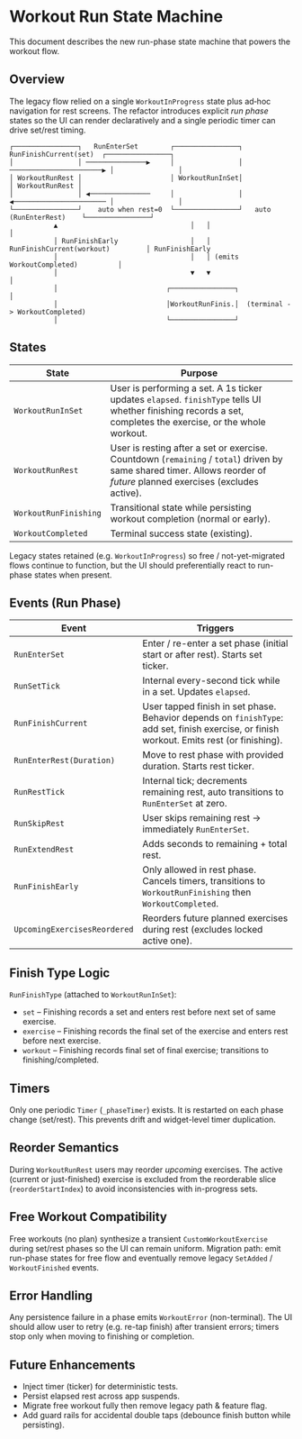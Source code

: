 # Workout Run State Machine

This document describes the new run-phase state machine that powers the workout flow.

## Overview

The legacy flow relied on a single `WorkoutInProgress` state plus ad‑hoc navigation for rest screens. The refactor introduces explicit *run phase* states so the UI can render declaratively and a single periodic timer can drive set/rest timing.

```
┌────────────────┐   RunEnterSet        ┌────────────────┐  RunFinishCurrent(set)  ┌────────────────┐
│                │ ───────────────▶     │                │ ───────────────────────▶ │                │
│ WorkoutRunRest │                      │ WorkoutRunInSet│                         │ WorkoutRunRest │
│                │ ◀───────────────     │                │ ◀─────────────────────── │                │
└────────────────┘    auto when rest=0  └────────────────┘   auto (RunEnterRest)    └────────────────┘
           ▲                                 │   │                                   │
           │ RunFinishEarly                  │   │ RunFinishCurrent(workout)         │ RunFinishEarly
           │                                 │   │ (emits WorkoutCompleted)          │
           │                                 ▼   ▼                                   │
           │                           ┌────────────────┐                             │
           │                           │WorkoutRunFinis.│  (terminal -> WorkoutCompleted)
           │                           └────────────────┘
```

## States

| State | Purpose |
|-------|---------|
| `WorkoutRunInSet` | User is performing a set. A 1s ticker updates `elapsed`. `finishType` tells UI whether finishing records a set, completes the exercise, or the whole workout. |
| `WorkoutRunRest` | User is resting after a set or exercise. Countdown (`remaining` / `total`) driven by same shared timer. Allows reorder of *future* planned exercises (excludes active). |
| `WorkoutRunFinishing` | Transitional state while persisting workout completion (normal or early). |
| `WorkoutCompleted` | Terminal success state (existing). |

Legacy states retained (e.g. `WorkoutInProgress`) so free / not-yet-migrated flows continue to function, but the UI should preferentially react to run-phase states when present.

## Events (Run Phase)

| Event | Triggers |
|-------|----------|
| `RunEnterSet` | Enter / re-enter a set phase (initial start or after rest). Starts set ticker. |
| `RunSetTick` | Internal every-second tick while in a set. Updates `elapsed`. |
| `RunFinishCurrent` | User tapped finish in set phase. Behavior depends on `finishType`: add set, finish exercise, or finish workout. Emits rest (or finishing). |
| `RunEnterRest(Duration)` | Move to rest phase with provided duration. Starts rest ticker. |
| `RunRestTick` | Internal tick; decrements remaining rest, auto transitions to `RunEnterSet` at zero. |
| `RunSkipRest` | User skips remaining rest -> immediately `RunEnterSet`. |
| `RunExtendRest` | Adds seconds to remaining + total rest. |
| `RunFinishEarly` | Only allowed in rest phase. Cancels timers, transitions to `WorkoutRunFinishing` then `WorkoutCompleted`. |
| `UpcomingExercisesReordered` | Reorders future planned exercises during rest (excludes locked active one). |

## Finish Type Logic

`RunFinishType` (attached to `WorkoutRunInSet`):

* `set` – Finishing records a set and enters rest before next set of same exercise.
* `exercise` – Finishing records the final set of the exercise and enters rest before next exercise.
* `workout` – Finishing records final set of final exercise; transitions to finishing/completed.

## Timers

Only one periodic `Timer` (`_phaseTimer`) exists. It is restarted on each phase change (set/rest). This prevents drift and widget-level timer duplication.

## Reorder Semantics

During `WorkoutRunRest` users may reorder *upcoming* exercises. The active (current or just-finished) exercise is excluded from the reorderable slice (`reorderStartIndex`) to avoid inconsistencies with in-progress sets.

## Free Workout Compatibility

Free workouts (no plan) synthesize a transient `CustomWorkoutExercise` during set/rest phases so the UI can remain uniform. Migration path: emit run-phase states for free flow and eventually remove legacy `SetAdded` / `WorkoutFinished` events.

## Error Handling

Any persistence failure in a phase emits `WorkoutError` (non-terminal). The UI should allow user to retry (e.g. re-tap finish) after transient errors; timers stop only when moving to finishing or completion.

## Future Enhancements

* Inject timer (ticker) for deterministic tests.
* Persist elapsed rest across app suspends.
* Migrate free workout fully then remove legacy path & feature flag.
* Add guard rails for accidental double taps (debounce finish button while persisting).
